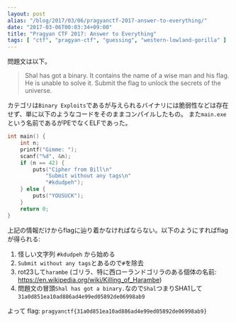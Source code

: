 ```yaml
---
layout: post
alias: "/blog/2017/03/06/pragyanctf-2017-answer-to-everything/"
date: "2017-03-06T00:03:34+09:00"
title: "Pragyan CTF 2017: Answer to Everything"
tags: [ "ctf", "pragyan-ctf", "guessing", "western-lowland-gorilla" ]
---
```


問題文は以下。

>   Shal has got a binary. It contains the name of a wise man and his flag. He is unable to solve it.
>   Submit the flag to unlock the secrets of the universe.

カテゴリは`Binary Exploits`であるが与えられるバイナリには脆弱性などは存在せず、単に以下のようなコードをそのままコンパイルしたもの。
また`main.exe`という名前であるがPEでなくELFであった。

``` c
int main() {
    int n;
    printf("Gimme: ");
    scanf("%d", &n);
    if (n == 42) {
        puts("Cipher from Bill\n"
            "Submit without any tags\n"
            "#kdudpeh");
    } else {
        puts("YOUSUCK");
    }
    return 0;
}
```

上記の情報だけからflagに辿り着かなければならない。以下のようにすればflagが得られる:

1.  怪しい文字列 `#kdudpeh` から始める
2.  `Submit without any tags`とあるので`#`を除去
3.  rot$23$して`harambe` (ゴリラ、特に西ローランドゴリラのある個体の名前: <https://en.wikipedia.org/wiki/Killing_of_Harambe>)
4.  問題文の冒頭`Shal has got a binary.`なので`Shal`つまりSHA1して`31a0d851ea10ad886ad4e99ed05892de06998ab9`

よって flag: `pragyanctf{31a0d851ea10ad886ad4e99ed05892de06998ab9}`
